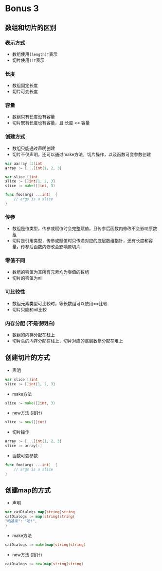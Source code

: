 ﻿# Bonus 3

## 数组和切片的区别

### 表示方式
- 数组使用`[length]T`表示
- 切片使用`[]T`表示

### 长度
- 数组固定长度
- 切片可变长度

### 容量
- 数组只有长度没有容量
- 切片既有长度也有容量，且 长度 <= 容量

### 创建方式
- 数组只能通过声明创建
- 切片不仅声明，还可以通过make方法，切片操作，以及函数可变参数创建
```go
var aarray [3]int
array := [...]int{1, 2, 3}

var slice []int
slice := []int{1, 2, 3}
slice := make([]int, 3)

func foo(args ...int)  {
    // args is a slice 
}
```

### 传参

- 数组是值类型，传参或赋值时会完整赋值。且传参后函数内修改不会影响原数组
- 切片是引用类型，传参或赋值时只传递对应的底层数组指针，还有长度和容量。传参后函数内修改会影响原切片


### 零值不同
- 数组的零值为其所有元素均为零值的数组
- 切片的零值为nil

### 可比较性
- 数组元素类型可比较时，等长数组可以使用==比较
- 切片只能和nil比较

### 内存分配 (不是很明白)
- 数组的内存分配在栈上
- 切片头的内存分配在栈上，切片对应的底层数组分配在堆上


## 创建切片的方式
- 声明
```go
var slice []int
slice := []int{1, 2, 3}
```
- make方法
```go
slice := make([]int, 3)
```
- new方法 (指针)
```go
slice := new([]int)
```
- 切片操作
```go
array := [...]int{1, 2, 3}
slice := array[:]
```
- 函数可变参数
```go
func foo(args ...int)  {
    // args is a slice 
}
```

## 创建map的方式
- 声明
```go
var catDialogs map[string]string
catDialogs := map[string]string{
"哈基米": "哈!",
}

```
- make方法
```go
catDialogs := make(map[string]string)
```
- new方法 (指针)
```go
catDialogs := new(map[string]string)
```


